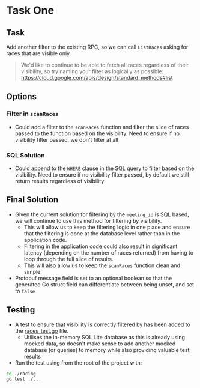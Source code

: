 # Task One
## Task
Add another filter to the existing RPC, so we can call `ListRaces` asking for races that are visible only.
> We'd like to continue to be able to fetch all races regardless of their visibility, so try naming your filter as logically as possible. https://cloud.google.com/apis/design/standard_methods#list

## Options
### Filter in `scanRaces`
- Could add a filter to the `scanRaces` function and filter the slice of races passed to the function based on the visibility. Need to ensure if no visibility filter passed, we don't filter at all

### SQL Solution
- Could append to the `WHERE` clause in the SQL query to filter based on the visibility. Need to ensure if no visibility filter passed, by default we still return results regardless of visibility

## Final Solution
- Given the current solution for filtering by the `meeting_id` is SQL based, we will continue to use this method for filtering by visibility.
  - This will allow us to keep the filtering logic in one place and ensure that the filtering is done at the database level rather than in the application code.
  - Filtering in the application code could also result in significant latency (depending on the number of races returned) from having to loop through the full slice of results.
  - This will also allow us to keep the `scanRaces` function clean and simple.
- Protobuf message field is set to an optional boolean so that the generated Go struct field can differentiate between being unset, and set to `false`

## Testing
- A test to ensure that visibility is correctly filtered by has been added to the [races_test.go](racing/db/races_test.go) file.
  - Utilises the in-memory SQL Lite database as this is already using mocked data, so doesn't make sense to add another mocked database (or queries) to memory while also providing valuable test results
- Run the test using from the root of the project with:
```bash 
cd ./racing
go test ./...
```